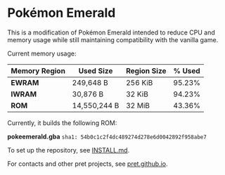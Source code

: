 # Pokémon Emerald

This is a modification of Pokémon Emerald intended to reduce CPU and memory usage while still maintaining compatibility
with the vanilla game.

Current memory usage:

| **Memory Region** | **Used Size** | **Region Size** | **% Used** |
|-------------------|---------------|-----------------|------------|
|     **EWRAM**     |   249,648 B   |     256 KiB     |   95.23%   |
|     **IWRAM**     |    30,876 B   |      32 KiB     |   94.23%   |
|      **ROM**      |  14,550,244 B |      32 MiB     |   43.36%   |

Currently, it builds the following ROM:

**pokeemerald.gba** `sha1: 54b0c1c2f4dc489274d278e6d0042892f958abe7`

To set up the repository, see [INSTALL.md](INSTALL.md).

For contacts and other pret projects, see [pret.github.io](https://pret.github.io/).
